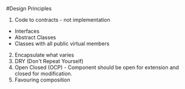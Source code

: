 #Design Principles

1. Code to contracts - not implementation
  * Interfaces
  * Abstract Classes
  * Classes with all public virtual members

2. Encapsulate what varies
3. DRY (Don't Repeat Yourself)
4. Open Closed (OCP) - Component should be open for extension and closed for modification.
5. Favouring composition
